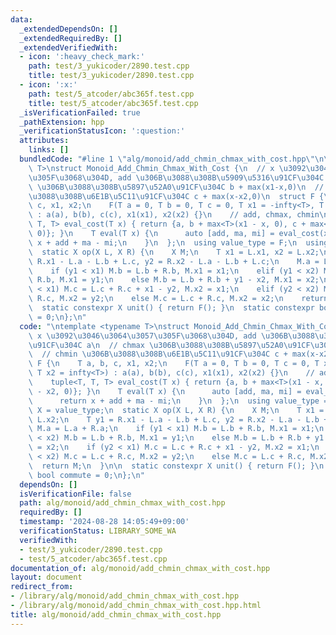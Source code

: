 ```yaml
---
data:
  _extendedDependsOn: []
  _extendedRequiredBy: []
  _extendedVerifiedWith:
  - icon: ':heavy_check_mark:'
    path: test/3_yukicoder/2890.test.cpp
    title: test/3_yukicoder/2890.test.cpp
  - icon: ':x:'
    path: test/5_atcoder/abc365f.test.cpp
    title: test/5_atcoder/abc365f.test.cpp
  _isVerificationFailed: true
  _pathExtension: hpp
  _verificationStatusIcon: ':question:'
  attributes:
    links: []
  bundledCode: "#line 1 \"alg/monoid/add_chmin_chmax_with_cost.hpp\"\n\ntemplate <typename\
    \ T>\nstruct Monoid_Add_Chmin_Chmax_With_Cost {\n  // x \u3092\u3046\u3064\u3057\
    \u305F\u3068\u304D, add \u306B\u3088\u308B\u5909\u5316\u91CF\u304C a\n  // chmax\
    \ \u306B\u3088\u308B\u5897\u52A0\u91CF\u304C b + max(x1-x,0)\n  // chmin \u306B\
    \u3088\u308B\u6E1B\u5C11\u91CF\u304C c + max(x-x2,0)\n  struct F {\n    T a, b,\
    \ c, x1, x2;\n    F(T a = 0, T b = 0, T c = 0, T x1 = -infty<T>, T x2 = infty<T>)\
    \ : a(a), b(b), c(c), x1(x1), x2(x2) {}\n    // add, chmax, chmin\n    tuple<T,\
    \ T, T> eval_cost(T x) { return {a, b + max<T>(x1 - x, 0), c + max<T>(x - x2,\
    \ 0)}; }\n    T eval(T x) {\n      auto [add, ma, mi] = eval_cost(x);\n      return\
    \ x + add + ma - mi;\n    }\n  };\n  using value_type = F;\n  using X = value_type;\n\
    \  static X op(X L, X R) {\n    X M;\n    T x1 = L.x1, x2 = L.x2;\n    T y1 =\
    \ R.x1 - L.a - L.b + L.c, y2 = R.x2 - L.a - L.b + L.c;\n    M.a = L.a + R.a;\n\
    \    if (y1 < x1) M.b = L.b + R.b, M.x1 = x1;\n    elif (y1 < x2) M.b = L.b +\
    \ R.b, M.x1 = y1;\n    else M.b = L.b + R.b + y1 - x2, M.x1 = x2;\n    if (y2\
    \ < x1) M.c = L.c + R.c + x1 - y2, M.x2 = x1;\n    elif (y2 < x2) M.c = L.c +\
    \ R.c, M.x2 = y2;\n    else M.c = L.c + R.c, M.x2 = x2;\n    return M;\n  }\n\n\
    \  static constexpr X unit() { return F(); }\n  static constexpr bool commute\
    \ = 0;\n};\n"
  code: "\ntemplate <typename T>\nstruct Monoid_Add_Chmin_Chmax_With_Cost {\n  //\
    \ x \u3092\u3046\u3064\u3057\u305F\u3068\u304D, add \u306B\u3088\u308B\u5909\u5316\
    \u91CF\u304C a\n  // chmax \u306B\u3088\u308B\u5897\u52A0\u91CF\u304C b + max(x1-x,0)\n\
    \  // chmin \u306B\u3088\u308B\u6E1B\u5C11\u91CF\u304C c + max(x-x2,0)\n  struct\
    \ F {\n    T a, b, c, x1, x2;\n    F(T a = 0, T b = 0, T c = 0, T x1 = -infty<T>,\
    \ T x2 = infty<T>) : a(a), b(b), c(c), x1(x1), x2(x2) {}\n    // add, chmax, chmin\n\
    \    tuple<T, T, T> eval_cost(T x) { return {a, b + max<T>(x1 - x, 0), c + max<T>(x\
    \ - x2, 0)}; }\n    T eval(T x) {\n      auto [add, ma, mi] = eval_cost(x);\n\
    \      return x + add + ma - mi;\n    }\n  };\n  using value_type = F;\n  using\
    \ X = value_type;\n  static X op(X L, X R) {\n    X M;\n    T x1 = L.x1, x2 =\
    \ L.x2;\n    T y1 = R.x1 - L.a - L.b + L.c, y2 = R.x2 - L.a - L.b + L.c;\n   \
    \ M.a = L.a + R.a;\n    if (y1 < x1) M.b = L.b + R.b, M.x1 = x1;\n    elif (y1\
    \ < x2) M.b = L.b + R.b, M.x1 = y1;\n    else M.b = L.b + R.b + y1 - x2, M.x1\
    \ = x2;\n    if (y2 < x1) M.c = L.c + R.c + x1 - y2, M.x2 = x1;\n    elif (y2\
    \ < x2) M.c = L.c + R.c, M.x2 = y2;\n    else M.c = L.c + R.c, M.x2 = x2;\n  \
    \  return M;\n  }\n\n  static constexpr X unit() { return F(); }\n  static constexpr\
    \ bool commute = 0;\n};\n"
  dependsOn: []
  isVerificationFile: false
  path: alg/monoid/add_chmin_chmax_with_cost.hpp
  requiredBy: []
  timestamp: '2024-08-28 14:05:49+09:00'
  verificationStatus: LIBRARY_SOME_WA
  verifiedWith:
  - test/3_yukicoder/2890.test.cpp
  - test/5_atcoder/abc365f.test.cpp
documentation_of: alg/monoid/add_chmin_chmax_with_cost.hpp
layout: document
redirect_from:
- /library/alg/monoid/add_chmin_chmax_with_cost.hpp
- /library/alg/monoid/add_chmin_chmax_with_cost.hpp.html
title: alg/monoid/add_chmin_chmax_with_cost.hpp
---
```

